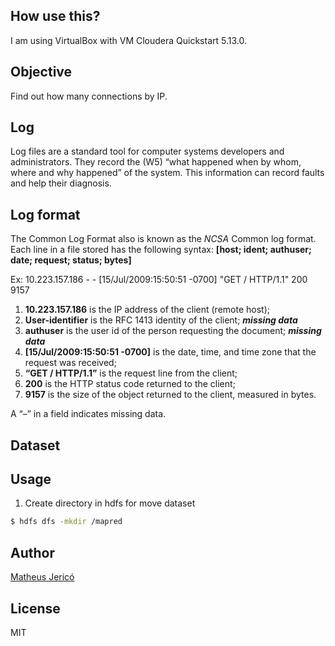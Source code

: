 ## How use this?

I am using VirtualBox with VM Cloudera Quickstart 5.13.0.

## Objective

Find out how many connections by IP.

## Log

Log files are a standard tool for computer systems developers and administrators. They record the (W5) “what happened when by whom, where and why happened” of the system. This information can record faults and help their diagnosis.

## Log format

The Common Log Format also is known as the *NCSA* Common log format. Each line in a file stored has the following syntax: **[host; ident; authuser; date; request; status; bytes]**

Ex: 10.223.157.186 - - [15/Jul/2009:15:50:51 -0700] "GET / HTTP/1.1" 200 9157

1. **10.223.157.186** is the IP address of the client (remote host);
2. **User-identifier** is the RFC 1413 identity of the client; ***missing data***
3. **authuser** is the user id of the person requesting the document; ***missing data***
4. **[15/Jul/2009:15:50:51 -0700]** is the date, time, and time zone that the request was received; 
5. **“GET / HTTP/1.1”** is the request line from the client;
6. **200** is the HTTP status code returned to the client;
7. **9157** is the size of the object returned to the client, measured in bytes.

A “–” in a field indicates missing data.

## Dataset

## Usage

1. Create directory in hdfs for move dataset
``` bash
$ hdfs dfs -mkdir /mapred
```

## Author

[Matheus Jericó](http://linkedin.com/in/matheusjerico)

## License

MIT
